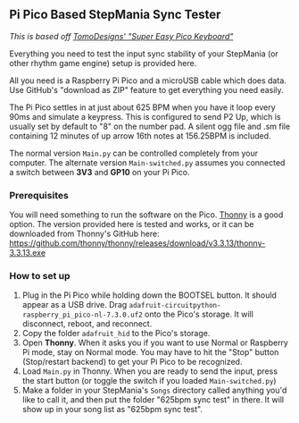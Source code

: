 ## Pi Pico Based StepMania Sync Tester

*This is based off [TomoDesigns' "Super Easy Pico Keyboard"](https://www.instructables.com/The-Basic-Pico-Keyboard/)*

Everything you need to test the input sync stability of your StepMania (or other rhythm game engine) setup is provided here.

All you need is a Raspberry Pi Pico and a microUSB cable which does data. Use GitHub's "download as ZIP" feature to get everything you need easily.

The Pi Pico settles in at just about 625 BPM when you have it loop every 90ms and simulate a keypress. This is configured to send P2 Up, which is usually set by default to "8" on the number pad. A silent ogg file and .sm file containing 12 minutes of up arrow 16th notes at 156.25BPM is included.

The normal version `Main.py` can be controlled completely from your computer. The alternate version `Main-switched.py` assumes you connected a switch between **3V3** and **GP10** on your Pi Pico.


### Prerequisites
You will need something to run the software on the Pico. [Thonny](https://github.com/thonny/thonny) is a good option. The version provided here is tested and works, or it can be downloaded from Thonny's GitHub here: https://github.com/thonny/thonny/releases/download/v3.3.13/thonny-3.3.13.exe

### How to set up
1. Plug in the Pi Pico while holding down the BOOTSEL button. It should appear as a USB drive. Drag `adafruit-circuitpython-raspberry_pi_pico-nl-7.3.0.uf2` onto the Pico's storage. It will disconnect, reboot, and reconnect.
2. Copy the folder `adafruit_hid` to the Pico's storage.
3. Open **Thonny**. When it asks you if you want to use Normal or Raspberry Pi mode, stay on Normal mode. You may have to hit the "Stop" button (Stop/restart backend) to get your Pi Pico to be recognized.
4. Load `Main.py` in Thonny. When you are ready to send the input, press the start button (or toggle the switch if you loaded `Main-switched.py`)
5. Make a folder in your StepMania's `Songs` directory called anything you'd like to call it, and then put the folder "625bpm sync test" in there. It will show up in your song list as "625bpm sync test".